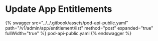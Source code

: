 # Update App Entitlements

{% swagger src="../../.gitbook/assets/pod-api-public.yaml" path="/v1/admin/app/entitlement/list" method="post" expanded="true" fullWidth="true" %} pod-api-public.yaml {% endswagger %}

